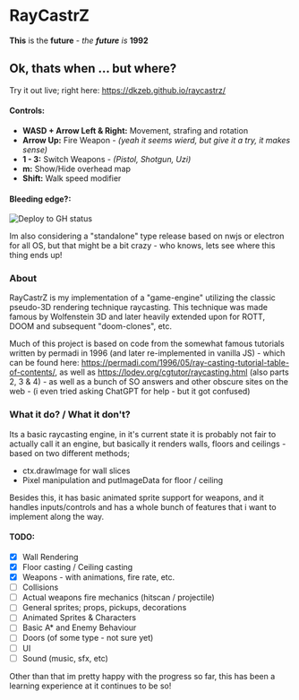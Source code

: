 # RayCastrZ
**This** is the **future** - *the **future** is* **1992**
## Ok, thats when ... but where?
Try it out live; right here: https://dkzeb.github.io/raycastrz/

#### Controls:

- **WASD + Arrow Left & Right:** Movement, strafing and rotation
- **Arrow Up:** Fire Weapon - *(yeah it seems wierd, but give it a try, it makes sense)*
- **1 - 3:** Switch Weapons - *(Pistol, Shotgun, Uzi)*
- **m:** Show/Hide overhead map
- **Shift:** Walk speed modifier

#### Bleeding edge?: 

![Deploy to GH status](https://github.com/dkzeb/raycastrz/actions/workflows/deploy-release.yml/badge.svg)

Im also considering a "standalone" type release based on nwjs or electron for all OS, but that might be a bit crazy - who knows, lets see where this thing ends up!
### About
RayCastrZ is my implementation of a "game-engine" utilizing the classic pseudo-3D rendering technique raycasting.
This technique was made famous by Wolfenstein 3D and later heavily extended upon for ROTT, DOOM and subsequent "doom-clones", etc.

Much of this project is based on code from the somewhat famous tutorials written by permadi in 1996 (and later re-implemented in vanilla JS) - which can be found here: https://permadi.com/1996/05/ray-casting-tutorial-table-of-contents/, as well as https://lodev.org/cgtutor/raycasting.html (also parts 2, 3 & 4) - as well as a bunch of SO answers and other obscure sites on the web - (i even tried asking ChatGPT for help - but it got confused) 

### What it do? / What it don't?
Its a basic raycasting engine, in it's current state it is probably not fair to actually call it an engine, but basically it renders walls, floors and ceilings - based on two different methods; 
- ctx.drawImage for wall slices
- Pixel manipulation and putImageData for floor / ceiling 

Besides this, it has basic animated sprite support for weapons, and it handles inputs/controls and has a whole bunch of features that i want to implement along the way.

#### TODO:
- [x] Wall Rendering
- [x] Floor casting / Ceiling casting
- [x] Weapons - with animations, fire rate, etc.
- [ ] Collisions
- [ ] Actual weapons fire mechanics (hitscan / projectile)
- [ ] General sprites; props, pickups, decorations 
- [ ] Animated Sprites & Characters 
- [ ] Basic A* and Enemy Behaviour
- [ ] Doors (of some type - not sure yet)
- [ ] UI
- [ ] Sound (music, sfx, etc)

Other than that im pretty happy with the progress so far, this has been a learning experience at it continues to be so!


